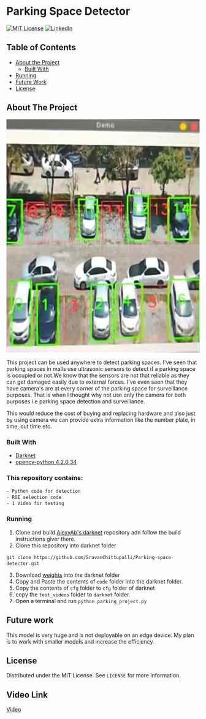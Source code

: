 # Parking Space Detector

<!--
*** Thanks for checking out this README Template. If you have a suggestion that would
*** make this better, please fork the repo and create a pull request or simply open
*** an issue with the tag "enhancement".
*** Thanks again! Now go create something AMAZING! :D
-->





<!-- PROJECT SHIELDS -->
<!--
*** I'm using markdown "reference style" links for readability.
*** Reference links are enclosed in brackets [ ] instead of parentheses ( ).
*** See the bottom of this document for the declaration of the reference variables
*** for contributors-url, forks-url, etc. This is an optional, concise syntax you may use.
*** https://www.markdownguide.org/basic-syntax/#reference-style-links
-->
[![MIT License][license-shield]][license-url]
[![LinkedIn][linkedin-shield]][linkedin-url]



<!-- PROJECT LOGO -->
<!-- <br />
<p align="center">
  <a href="https://github.com/othneildrew/Best-README-Template">
    <img src="images/logo.png" alt="Logo" width="80" height="80">
  </a>

  <h3 align="center">Best-README-Template</h3>

  <p align="center">
    An awesome README template to jumpstart your projects!
    <br />
    <a href="https://github.com/othneildrew/Best-README-Template"><strong>Explore the docs »</strong></a>
    <br />
    <br />
    <a href="https://github.com/othneildrew/Best-README-Template">View Demo</a>
    ·
    <a href="https://github.com/othneildrew/Best-README-Template/issues">Report Bug</a>
    ·
    <a href="https://github.com/othneildrew/Best-README-Template/issues">Request Feature</a>
  </p>
</p>
-->


<!-- TABLE OF CONTENTS -->
## Table of Contents

* [About the Project](#about-the-project)
  * [Built With](#built-with)
* [Running](#running)
* [Future Work](#Futurework)
* [License](#license)



<!-- ABOUT THE PROJECT -->
## About The Project

[![output_screenshot][product-screenshot]](assets/output.jpeg)

This project can be used anywhere to detect parking spaces. I've seen that parking spaces in malls use ultrasonic sensors to detect if a parking space is occupied or not.We know that the sensors are not that reliable as they can get damaged easily due to external forces. I've even seen that they have camera's are at every corner of the parking space for surveillance purposes. That is when I thought why not use only the camera for both purposes i.e parking space detection and surveillance.

This would reduce the cost of buying and replacing hardware and also just by using camera we can provide extra information like the  number plate, in time, out time etc. 

### Built With

* [Darknet](https://github.com/SravanChittupalli/darknet)
* [opencv-python 4.2.0.34 ](https://pypi.org/project/opencv-python/4.2.0.34/)

<!-- GETTING STARTED -->
### This repository contains:
    - Python code for detection
    - ROI selection code
    - 1 Video for testing

### Running

1. Clone and build [AlexyAb's darknet](https://github.com/SravanChittupalli/darknet) repository adn follow the build instructions giver there.
2. Clone this repository into darknet folder
```
git clone https://github.com/SravanChittupalli/Parking-space-detector.git
```
3. Download [weights](https://drive.google.com/file/d/1SCC_VWyjkAERlL2yscq-bRfRthWgA8xi/view?usp=sharing) into the darknet folder
4. Copy and Paste the contents of `code` folder into the darknet folder.
5. Copy the contents of `cfg` folder to `cfg` folder of darknet
6. copy the `test_videos` folder to `darknet` folder.
7. Open a terminal and run `python parking_project.py`



<!-- To-Do -->
## Future work

This model is very huge and is not deployable on an edge device. My plan is to work with smaller models and increase the efficiency.


<!-- LICENSE -->
## License

Distributed under the MIT License. See `LICENSE` for more information.

## Video Link

[Video](https://youtu.be/ubb5JhhuMLw)

<!-- MARKDOWN LINKS & IMAGES -->
<!-- https://www.markdownguide.org/basic-syntax/#reference-style-links -->
[contributors-shield]: https://img.shields.io/github/contributors/othneildrew/Best-README-Template.svg?style=flat-square
[contributors-url]: https://github.com/SravanChittupalli/Lane-following-bot-in-Gazebo/graphs/contributors
[forks-shield]: https://img.shields.io/github/forks/othneildrew/Best-README-Template.svg?style=flat-square
[forks-url]: https://github.com/SravanChittupalli/Lane-following-bot-in-Gazebo/network/members
[stars-shield]: https://img.shields.io/github/stars/othneildrew/Best-README-Template.svg?style=flat-square
[stars-url]: https://github.com/SravanChittupalli/Lane-following-bot-in-Gazebo/stargazers
[license-shield]: https://img.shields.io/github/license/othneildrew/Best-README-Template.svg?style=flat-square
[license-url]: https://github.com/SravanChittupalli/Lane-following-bot-in-Gazebo/blob/master/LICENSE
[linkedin-shield]: https://img.shields.io/badge/-LinkedIn-black.svg?style=flat-square&logo=linkedin&colorB=555
[linkedin-url]: https://www.linkedin.com/in/sravan-chittupalli-a3777b16a/
[product-screenshot]: assets/output.jpeg